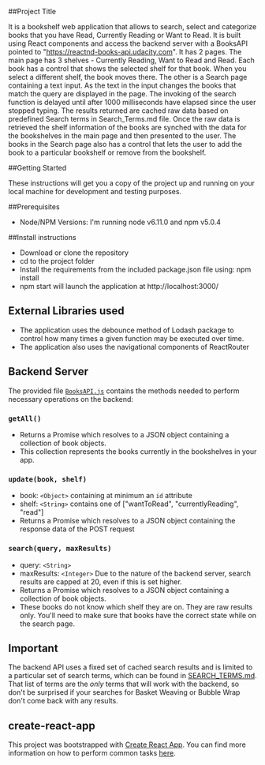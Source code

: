 ##Project Title

It is a bookshelf web application that allows to search, select and categorize books that you have Read, Currently Reading or Want to Read. It is built using React components and access the backend server with a BooksAPI pointed to "https://reactnd-books-api.udacity.com". It has 2 pages. The main page has 3 shelves - Currently Reading, Want to Read and Read. Each book has a control that shows the selected shelf for that book. When you select a different shelf, the book moves there. The other is a Search page containing a text input. As the text in the input changes the books that match the query are displayed in the page. The invoking of the search function is delayed until after 1000 milliseconds have elapsed since the user stopped typing. The results returned are cached raw data based on predefined Search terms in Search_Terms.md file. Once the raw data is retrieved the shelf information of the books are synched with the data for the bookshelves in the main page and then presented to the user. The books in the Search page also has a control that lets the user to add the book to a particular bookshelf or remove from the bookshelf.

##Getting Started

These instructions will get you a copy of the project up and running on your local machine for development and testing purposes.

##Prerequisites

* Node/NPM Versions: I'm running node v6.11.0 and npm v5.0.4

##Install instructions

* Download or clone the  repository
* cd to the project folder
* Install the requirements from the included package.json file using: npm install
* npm start will launch the application at http://localhost:3000/

## External Libraries used
* The application uses the debounce method  of Lodash package to control how many times a given function may be executed over time.
* The application also uses the navigational components of ReactRouter

## Backend Server

 The provided file [`BooksAPI.js`](src/BooksAPI.js) contains the methods needed to perform necessary operations on the backend:

### `getAll()`
* Returns a Promise which resolves to a JSON object containing a collection of book objects.
* This collection represents the books currently in the bookshelves in your app.

### `update(book, shelf)`
* book: `<Object>` containing at minimum an `id` attribute
* shelf: `<String>` contains one of ["wantToRead", "currentlyReading", "read"]  
* Returns a Promise which resolves to a JSON object containing the response data of the POST request

### `search(query, maxResults)`
* query: `<String>`
* maxResults: `<Integer>` Due to the nature of the backend server, search results are capped at 20, even if this is set higher.
* Returns a Promise which resolves to a JSON object containing a collection of book objects.
* These books do not know which shelf they are on. They are raw results only. You'll need to make sure that books have the correct state while on the search page.

## Important
The backend API uses a fixed set of cached search results and is limited to a particular set of search terms, which can be found in [SEARCH_TERMS.md](SEARCH_TERMS.md). That list of terms are the _only_ terms that will work with the backend, so don't be surprised if your searches for Basket Weaving or Bubble Wrap don't come back with any results.

## create-react-app

This project was bootstrapped with [Create React App](https://github.com/facebookincubator/create-react-app). You can find more information on how to perform common tasks [here](https://github.com/facebookincubator/create-react-app/blob/master/packages/react-scripts/template/README.md).
